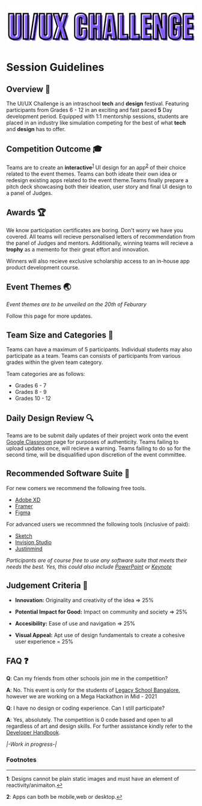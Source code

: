 ![competition logo](logo.png) 

# Session Guidelines

## Overview :telescope:

The UI/UX Challenge is an intraschool **tech** and **design** festival. Featuring participants from Grades 6 - 12 in an exciting and fast paced **5** Day development period. Equipped with 1:1 mentorship sessions, students are placed in an industry like simulation competing for the best of what **tech** and **design** has to offer.


## Competition Outcome :mortar_board:

Teams are to create an **interactive**<sup id="a1">[1](#f1)</sup> UI design for an app<sup id="a2">[2](#f2)</sup> of their choice related to the event themes. Teams can both ideate their own  idea or redesign existing apps related to the event theme.Teams finally prepare a pitch deck showcasing both their ideation, user story and final UI design to a panel of Judges. 


## Awards :trophy:

We know participation certificates are boring. Don't worry we have you covered. All teams will recieve personalised letters of recommendation from the panel of Judges and mentors. Additionally, winning teams will recieve a **trophy** as a memento for their great effort and innovation.

Winners will also recieve exclusive scholarship access to an in-house app product development course. 


## Event Themes :earth_asia:

*Event themes are to be unveiled on the 20th of Feburary*

Follow this page for more updates.

## Team Size and Categories :school_satchel:

Teams can have a maximum of 5 participants. Individual students may also participate as a team. Teams can consists of participants from various grades within the given team category.

Team categories are as follows:
- Grades 6 - 7
- Grades 8 - 9
- Grades 10 - 12


## Daily Design Review :mag:

Teams are to be submit daily updates of their project work onto the event [Google Classroom](classroom.google.com) page for purposes of authenticity. Teams failing to upload updates once, will recieve a warning. Teams failing to do so for the second time, will be disqualified upon discretion of the event committee. 

## Recommended Software Suite :dvd:

For new comers we recommend the following free tools.

- [Adobe XD](https://www.adobe.com/in/products/xd.html) 
- [Framer](https://www.framer.com/)
- [Figma](https://www.figma.com/)

For advanced users we recommned the following tools (inclusive of paid):

- [Sketch](https://www.sketch.com/)
- [Invision Studio](https://www.invisionapp.com/studio)
- [Justinmind](https://www.justinmind.com/)

*Participants are of course free to use any software suite that meets their needs the best. Yes, this could also include [PowerPoint](https://www.microsoft.com/en/microsoft-365/powerpoint) or [Keynote](https://www.apple.com/in/keynote/)*


## Judgement Criteria :dart:

- **Innovation:** Originality and creativity of the idea => 25% 

- **Potential Impact for Good:** Impact on community and society => 25% 

- **Accesibility:** Ease of use and navigation => 25%

- **Visual Appeal:** Apt use of design fundamentals to create a cohesive user experience = 25%


## FAQ :question:

 **Q**: Can my friends from other schools join me in the competition?

 **A**: No. This event is only for the students of [Legacy School Bangalore](lsb.edu.in), however we are working on a Mega Hackathon in Mid - 2021

 **Q**: I have no design or coding experience. Can I still participate?

 **A**: Yes, absolutely. The competition is 0 code based and open to all regardless of art and design skills. For further assistance kindly refer to the [Developer Handbook](Developer-Handbook.md). 

*|-Work in progress-|*


### Footnotes
---
<b id="f1">1</b>: Designs cannot be plain static images and must have an element of reactivity/animaiton.[↩](#a1)

<b id="f2">2</b>: Apps can both be mobile,web or desktop.[↩](#a2)